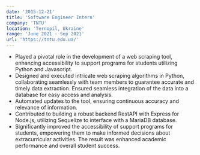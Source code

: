 ```yaml
---
date: '2015-12-21'
title: 'Software Engineer Intern'
company: 'TNTU'
location: 'Ternopil, Ukraine'
range: 'June 2021 - Sep 2021'
url: 'https://tntu.edu.ua/'
---
```


- Played a pivotal role in the development of a web scraping tool, enhancing accessibility to support programs for students utilizing Python and Javascript.
- Designed and executed intricate web scraping algorithms in Python, collaborating seamlessly with team members to guarantee accurate and timely data extraction. Ensured seamless integration of the data into a database for easy access and analysis.
- Automated updates to the tool, ensuring continuous accuracy and relevance of information.
- Contributed to building a robust backend RestAPI with Express for Node.js, utilizing Sequelize to interface with a MariaDB database.
- Significantly improved the accessibility of support programs for students, empowering them to make informed decisions about extracurricular activities. The result was enhanced academic performance and overall student success.

